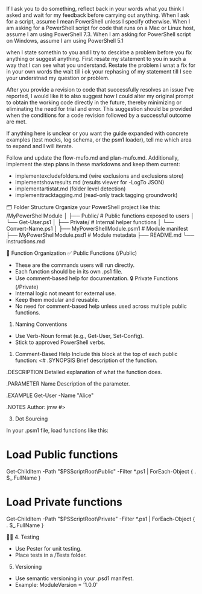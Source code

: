 If I ask you to do something, reflect back in your words what you think I asked and wait for my feedback before carrying out anything.
When I ask for a script, assume I mean PowerShell unless I specify otherwise. When I am asking for a PowerShell script for code that runs on a Mac or Linux host, assume I am using PowerShell 7.3. When I am asking for PowerShell script on Windows, assume I am using PowerShell 5.1

when I state somethin to you and I try to descirbe a problem before you fix anything or suggest anything. First resate my statement to you in such a way that I can see what you understand. Restate the problem i wnat a fix for in your own words the wait till i ok your rephasing of my statement till I see your understnad my question or problem.

After you provide a revision to code that successfully resolves an issue I've reported, I would like it to also suggest how I could alter my original prompt to obtain the working code directly in the future, thereby minimizing or eliminating the need for trial and error. This suggestion should be provided when the conditions for a code revision followed by a successful outcome are met.


If anything here is unclear or you want the guide expanded with concrete examples (test mocks, log schema, or the psm1 loader), tell me which area to expand and I will iterate.


Follow and update the flow-mufo.md and plan-mufo.md.
Additionally, implement the step plans in these markdowns and keep them current:
- implementexcludefolders.md (wire exclusions and exclusions store)
- implementshowresults.md (results viewer for -LogTo JSON)
- implementartistat.md (folder level detection)
- implementtracktagging.md (read-only track tagging groundwork)

🗂️ Folder Structure
Organize your PowerShell project like this:
/MyPowerShellModule
│
├── Public/           # Public functions exposed to users
│   └── Get-User.ps1
│
├── Private/          # Internal helper functions
│   └── Convert-Name.ps1
│
├── MyPowerShellModule.psm1  # Module manifest
├── MyPowerShellModule.psd1  # Module metadata
├── README.md
└── instructions.md

🔧 Function Organization
✅ Public Functions (/Public)
- These are the commands users will run directly.
- Each function should be in its own .ps1 file.
- Use comment-based help for documentation.
🔒 Private Functions (/Private)
- Internal logic not meant for external use.
- Keep them modular and reusable.
- No need for comment-based help unless used across multiple public functions.


1. Naming Conventions
- Use Verb-Noun format (e.g., Get-User, Set-Config).
- Stick to approved PowerShell verbs.
1. Comment-Based Help
Include this block at the top of each public function:
<#
.SYNOPSIS
Brief description of the function.

.DESCRIPTION
Detailed explanation of what the function does.

.PARAMETER Name
Description of the parameter.

.EXAMPLE
Get-User -Name "Alice"

.NOTES
Author: jmw
#>


3. Dot Sourcing

In your .psm1 file, load functions like this:
# Load Public functions
Get-ChildItem -Path "$PSScriptRoot\Public" -Filter *.ps1 | ForEach-Object {
    . $_.FullName
}

# Load Private functions
Get-ChildItem -Path "$PSScriptRoot\Private" -Filter *.ps1 | ForEach-Object {
    . $_.FullName
}


4. Testing
- Use Pester for unit testing.
- Place tests in a /Tests folder.
5. Versioning
- Use semantic versioning in your .psd1 manifest.
- Example: ModuleVersion = '1.0.0'

